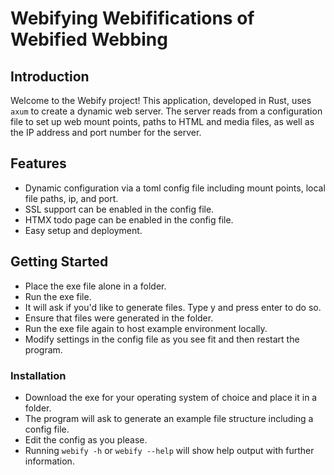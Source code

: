 # Webifying Webififications of Webified Webbing

## Introduction
Welcome to the Webify project! This application, developed in Rust, uses `axum` to create a dynamic web server.
The server reads from a configuration file to set up web mount points, paths to HTML and media files,
as well as the IP address and port number for the server.

## Features
- Dynamic configuration via a toml config file including mount points, local file paths, ip, and port.
- SSL support can be enabled in the config file.
- HTMX todo page can be enabled in the config file.
- Easy setup and deployment.

## Getting Started
- Place the exe file alone in a folder.
- Run the exe file.
- It will ask if you'd like to generate files. Type y and press enter to do so.
- Ensure that files were generated in the folder.
- Run the exe file again to host example environment locally.
- Modify settings in the config file as you see fit and then restart the program.

### Installation
- Download the exe for your operating system of choice and place it in a folder.
- The program will ask to generate an example file structure including a config file.
- Edit the config as you please.
- Running `webify -h` or `webify --help` will show help output with further information.
